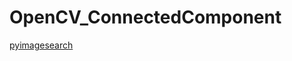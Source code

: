 # OpenCV_ConnectedComponent

[pyimagesearch](https://www.pyimagesearch.com/2021/02/22/opencv-connected-component-labeling-and-analysis/)
